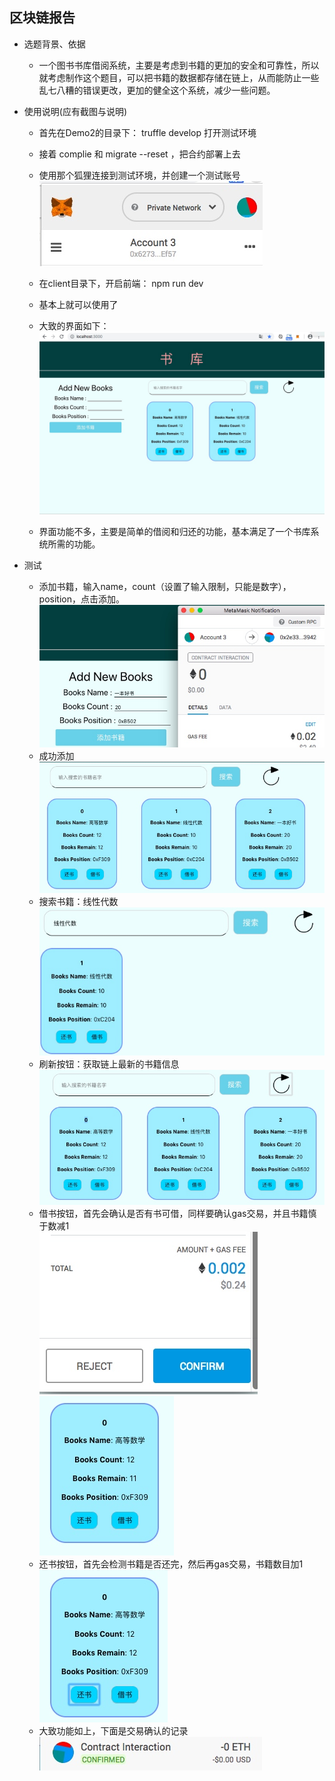 ## 区块链报告

* 选题背景、依据

    * 一个图书书库借阅系统，主要是考虑到书籍的更加的安全和可靠性，所以就考虑制作这个题目，可以把书籍的数据都存储在链上，从而能防止一些乱七八糟的错误更改，更加的健全这个系统，减少一些问题。</br>

* 使用说明(应有截图与说明)</br>

    * 首先在Demo2的目录下： truffle develop  打开测试环境</br>
    * 接着 complie 和 migrate --reset ，把合约部署上去</br>
    * 使用那个狐狸连接到测试环境，并创建一个测试账号</br>
 ![](media/15474410868096.jpg)
    * 在client目录下，开启前端： npm run dev </br>
    * 基本上就可以使用了</br>

    * 大致的界面如下：</br>
![](media/15474408230206.jpg)
    * 界面功能不多，主要是简单的借阅和归还的功能，基本满足了一个书库系统所需的功能。</br>

* 测试

    * 添加书籍，输入name，count（设置了输入限制，只能是数字），position，点击添加。</br>
    ![](media/15474416236764.jpg)
    * 成功添加</br>
    ![](media/15474418129119.jpg)
    * 搜索书籍：线性代数</br>
    ![](media/15474418769661.jpg)
    * 刷新按钮：获取链上最新的书籍信息</br>
    ![](media/15474419667809.jpg)
    * 借书按钮，首先会确认是否有书可借，同样要确认gas交易，并且书籍慎于数减1</br>
    ![](media/15474420457959.jpg)
    ![](media/15474423602391.jpg)
    * 还书按钮，首先会检测书籍是否还完，然后再gas交易，书籍数目加1</br>
    ![](media/15474423892163.jpg)
    * 大致功能如上，下面是交易确认的记录</br>
    ![](media/15474425452348.jpg)

    



